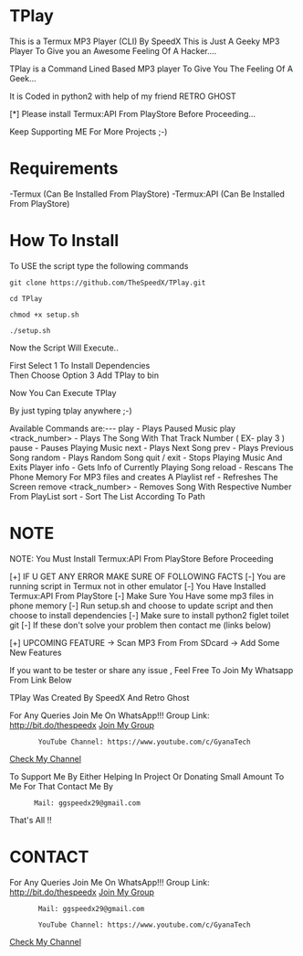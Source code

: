 # TPlay

This is a Termux MP3 Player (CLI) By SpeedX 
This is Just A Geeky MP3 Player To Give you an Awesome Feeling Of A Hacker....

TPlay is a Command Lined Based MP3 player To Give You The Feeling Of A Geek...

It is Coded in python2 with help of my friend RETRO GHOST 

[*] Please install Termux:API From PlayStore Before Proceeding...

Keep Supporting ME For More Projects ;-)

# Requirements

-Termux (Can Be Installed From PlayStore)
-Termux:API (Can Be Installed From PlayStore)

# How To Install

To USE the script type the following commands

```git clone https://github.com/TheSpeedX/TPlay.git```

```cd TPlay```

```chmod +x setup.sh```

```./setup.sh```

Now the Script Will Execute..

First Select 1 To Install Dependencies<br> 
Then Choose Option 3 Add TPlay to bin

Now You Can Execute TPlay

By just typing tplay anywhere ;-)

Available Commands are:---
                        play                  - Plays Paused Music
                        play <track_number>   - Plays The Song With That Track Number ( EX- play 3 )
                        pause                 - Pauses Playing Music
                        next                  - Plays Next Song
                        prev                  - Plays Previous Song
                        random                - Plays Random Song
                        quit / exit           - Stops Playing Music And Exits Player
                        info                  - Gets Info of Currently Playing Song
                        reload                - Rescans The Phone Memory For MP3 files and creates A Playlist
                        ref                   - Refreshes The Screen
                        remove <track_number> - Removes Song With Respective Number From PlayList
                        sort                  - Sort The List According To Path

# NOTE
 NOTE: You Must Install Termux:API From PlayStore Before Proceeding 

[+] IF U GET ANY ERROR MAKE SURE OF FOLLOWING FACTS
    [-] You are running script in Termux not in other emulator
    [-] You Have Installed Termux:API From PlayStore
    [-] Make Sure You Have some mp3 files in phone memory
    [-] Run setup.sh and choose to update script and then choose to install dependencies
    [-] Make sure to install python2 figlet toilet git
    [-] If these don't solve your problem then contact me (links below)

[+] UPCOMING FEATURE
    ->  Scan MP3 From From SDcard 
    ->  Add Some New Features

If you want to be tester or share any issue ,
Feel Free To Join My Whatsapp From Link Below


 TPlay Was Created By SpeedX And Retro Ghost
 
 For Any Queries Join Me On WhatsApp!!!
    Group Link: http://bit.do/thespeedx
<a href="http://bit.do/thespeedx">Join My Group</a>

           YouTube Channel: https://www.youtube.com/c/GyanaTech
  <a href="https://www.youtube.com/c/GyanaTech">Check My Channel</a>
  
  To Support Me By Either Helping In Project Or Donating Small Amount To Me For That Contact Me By
          
          Mail: ggspeedx29@gmail.com
          
 That's All !!


# CONTACT

For Any Queries Join Me On WhatsApp!!!
    Group Link: http://bit.do/thespeedx
<a href="http://bit.do/thespeedx">Join My Group</a>

           Mail: ggspeedx29@gmail.com

           YouTube Channel: https://www.youtube.com/c/GyanaTech
  <a href="https://www.youtube.com/c/GyanaTech">Check My Channel</a>
